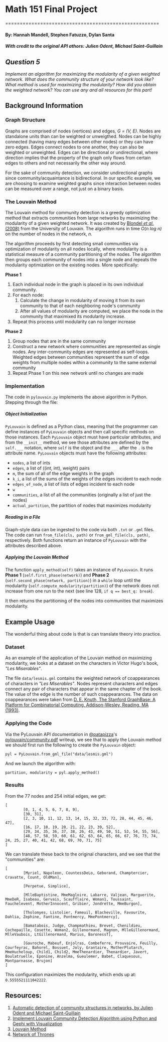 # Math 151 Final Project
=====================================================
#### By: Hannah Mandell, Stephen Fatuzzo, Dylan Santa
##### With credit to the original API athors: Julien Odent, Michael Saint-Guillain

## *Question 5* 

*Implement an algorithm for maximizing the modularity of a given weighted network. What does the community structure of your network look like? What method is used for maximizing the modularity? How did you obtain the weighted network? You can use any and all resources for this part!*

## Background Information

### Graph Structure

Graphs are comprised of nodes (vertices) and edges, *G = (V, E)*. Nodes are standalone units than can be weighted or unweigthed. Nodes can be highly connected (having many edges between other nodes) or they can have zero edges. Edges connect nodes to one another, they can also be weighted or unweighted. Edges can be directional or undirectional, where direction implies that the property of the graph only flows from certain edges to others and not necessarily the other way around.

For the sake of community detection, we consider undirectional graphs since community/acquaintance is bidirectional. In our specific example, we are choosing to examine weighted graphs since interaction between nodes can be measured over a range, not just on a binary basis.

### The Louvain Method

The Louvain method for community detection is a greedy optimization method that extracts communities from large networks by maximizing the modularity of a given weighted network. It was created by [Blondel *et al*. (2008)](https://arxiv.org/pdf/0803.0476.pdf) from the University of Louvain. The algorithm runs in time *O(n log n)* on the number of nodes in the network, *n*. 

The algorithm proceeds by first detecting small communities via optimization of modularity on all nodes locally, where modularity is a statistical measure of a community partitioning of the nodes. The algorithm then groups each community of nodes into a single node and repeats the modularity optimization on the existing nodes. More specifically:

**Phase 1**
1. Each individual node in the graph is placed in its own individual community.
2. For each node: 
    1. Calculate the change in modularity of moving it from its own community to that of each neighboring node's community
    2. After all values of modularity are computed, we place the node in the community that maximixed its modularity increase.
3. Repeat this process until modularity can no longer increase

**Phase 2**
1. Group nodes that are in the same community
2. Construct a new network where communities are represented as single nodes. Any inter-community edges are represented as self-loops. Weighted edges between communities represent the sum of edge weights from multiple nodes within a community to the same external community
3. Repeat Phase 1 on this new network until no changes are made

### Implementation

The code in `pylouvain.py` implements the above algorithm in Python. Stepping through the file:

##### Object Initialization

`PyLouvain` is defined as a Python class, meaning that the programmer can define instances of `PyLouvain` objects and then call specific methods on those instances. Each `PyLouvain` object must have particular attributes, and from the `__init__` method, we see those attributes are defined by the `self.___` notation, where `self` is the object and the `___` after the `.` is the attribute name. `PyLouvain` objects must have the following attributes:

- `nodes`, a list of ints
- `edges`, a list of ((int, int), weight) pairs
- `m`, the sum of all of the edge weights in the graph
- `k_i`, a list of the sums of the weights of the edges incident to each node
- `edges_of_node`, a list of lists of edges incident to each node
- `w`
- `communities`, a list of all the communities (originally a list of just the nodes)
- `actual_partition`, the partition of nodes that maximizes modularity

##### Reading in a File

Graph-style data can be ingested to the code via both `.txt`  or `.gml` files. The code can run `from_file(cls, path)` or `from_gml_file(cls, path)`, respectively. Both functions return an instance of `PyLouvain` with the attributes described above. 

##### Applying the Louvain Method

The function `apply_method(self)` takes an instance of `PyLouvain`. It runs **Phase 1** (`self.first_phase(network)`) and **Phase 2** (`self.second_phase(network, partition)`) in a `while` loop until the modularity (`self.compute_modularity(partition)`) of the network does not increase from one run to the next (see line 128, `if q == best_q: break`).

It then returns the partitioning of the nodes into communities that maximizes modularity. 

## Example Usage

The wonderful thing about code is that is can translate theory into practice. 

### Dataset

As an example of the application of the Louvain method on maximizing modularity, we looks at a dataset on the characters in Victor Hugo's book, *"Les Miserables"*.

The file `data/lesmis.gml` contains the weighted network of coappearances of characters in *"Les Miserables"*. Nodes represent characters and edges connect any pair of characters that appear in the same chapter of the book. The value of the edge is the number of such coappearances. The data on coappearances were taken from [D. E. Knuth, The Stanford GraphBase: A Platform for Combinatorial Computing, Addison-Wesley, Reading, MA (1993)](https://www-cs-faculty.stanford.edu/~knuth/sgb.html).

### Applying the Code

Via the PyLouvain API documentation in [@patapizza](https://github.com/patapizza)'s [pylouvain/community.pdf](https://github.com/hfmandell/pylouvain/blob/master/community.pdf) writeup, we see that to apply the Louvain method we should first run the following to create the `PyLouvain` object:

```
pyl = PyLouvain.from_gml_file("data/lesmis.gml")
```

And we launch the algorithm with:

```
partition, modularity = pyl.apply_method()
```

### Results

From the 77 nodes and 254 initial edges, we get:

```
[
        [0, 1, 4, 5, 6, 7, 8, 9], 
        [30, 31], 
        [2, 3, 10, 11, 12, 13, 14, 15, 32, 33, 72, 28, 44, 45, 46, 47], 
        [16, 17, 18, 19, 20, 21, 22, 23, 39, 52], 
        [29, 34, 35, 36, 37, 38, 26, 43, 49, 50, 51, 53, 54, 55, 56], 
        [48, 57, 58, 59, 60, 61, 62, 63, 64, 65, 66, 67, 76, 73, 74, 24, 25, 27, 40, 41, 42, 68, 69, 70, 71, 75]
]
```

We can translate these back to the original characters, and we see that the "communities" are:

```
[
        [Myriel, Napoleon, CountessDeLo, Geborand, Champtercier, Cravatte, Count, OldMan], 

        [Perpetue, Simplice], 

        [MlleBaptistine, MmeMagloire, Labarre, Valjean, Marguerite, MmeDeR, Isabeau, Gervais, Scaufflaire, Woman1, Toussaint, Fauchelevent, MotherInnocent, Gribier, Jondrette, MmeBurgon], 

        [Tholomyes, Listolier, Fameuil, Blacheville, Favourite, Dahlia, Zephine, Fantine, Pontmercy, MmePontmercy], 

        [Bamatabois, Judge, Champmathieu, Brevet, Chenildieu, Cochepaille, Cosette, Woman2, Gillenormand, Magnon, MlleGillenormand, MlleVaubois, LtGillenormand, Marius, BaronessT], 

        [Gavroche, Mabeuf, Enjolras, Combeferre, Prouvaire, Feuilly, Courfeyrac, Bahorel, Bossuet, Joly, Grantaire, MotherPlutarch, MmeHucheloup, Child1, Child2, MmeThenardier, Thenardier, Javert, Boulatruelle, Eponine, Anzelma, Gueulemer, Babet, Claquesous, Montparnasse, Brujon]
]
```

This configuration maximizes the modularity, which ends up at: `0.5555521111042222`.


## Resources:
1. [Automatic detection of community structures in networks, by Julien Odent and Michael Saint-Guillain](https://github.com/patapizza/pylouvain/blob/master/community.pdf)
2. [Implement Louvain Community Detection Algorithm using Python and Gephi with Visualization](https://medium.com/analytics-vidhya/implement-louvain-community-detection-algorithm-using-python-and-gephi-with-visualization-871250fb2f25)
3. [Louvain Method](https://en.wikipedia.org/wiki/Louvain_method)
4. [Network of Thrones](https://www.maa.org/sites/default/files/pdf/Mathhorizons/NetworkofThrones%20%281%29.pdf)

